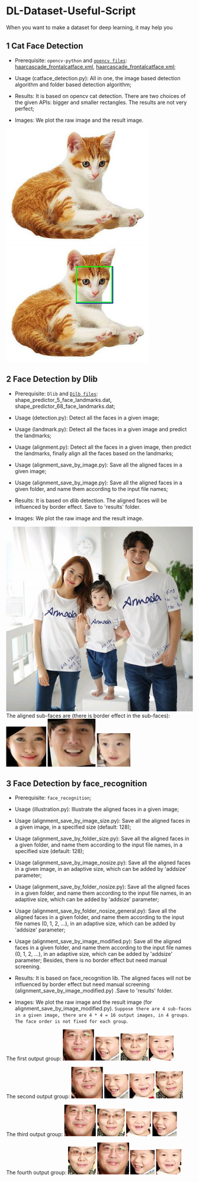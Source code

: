 # DL-Dataset-Useful-Script

When you want to make a dataset for deep learning, it may help you

## 1 Cat Face Detection

- Prerequisite: `opencv-python` and [`opencv files`](https://github.com/zhaoyuzhi/opencv/tree/master/data/haarcascades): [haarcascade_frontalcatface.xml](https://github.com/zhaoyuzhi/opencv/blob/master/data/haarcascades/haarcascade_frontalcatface_extended.xml), [haarcascade_frontalcatface.xml](https://github.com/zhaoyuzhi/opencv/blob/master/data/haarcascades/haarcascade_frontalcatface_extended.xml);

- Usage (catface_detection.py): All in one, the image based detection algorithm and folder based detection algorithm;

- Results: It is based on opencv cat detection. There are two choices of the given APIs: bigger and smaller rectangles. The results are not very perfect;

- Images: We plot the raw image and the result image.

![cat1](https://github.com/zhaoyuzhi/DL-Dataset-Useful-Script/blob/master/catface_detection/cat1.jpg)
![cat1result](https://github.com/zhaoyuzhi/DL-Dataset-Useful-Script/blob/master/catface_detection/cat1_result.jpg)

## 2 Face Detection by Dlib

- Prerequisite: `Dlib` and [`Dilb files`](http://dlib.net/files/): shape_predictor_5_face_landmarks.dat, shape_predictor_68_face_landmarks.dat;

- Usage (detection.py): Detect all the faces in a given image;

- Usage (landmark.py): Detect all the faces in a given image and predict the landmarks;

- Usage (alignment.py): Detect all the faces in a given image, then predict the landmarks, finally align all the faces based on the landmarks;

- Usage (alignment_save_by_image.py): Save all the aligned faces in a given image;

- Usage (alignment_save_by_image.py): Save all the aligned faces in a given folder, and name them according to the input file names;

- Results: It is based on dlib detection. The aligned faces will be influenced by border effect. Save to 'results' folder.

- Images: We plot the raw image and the result image.

![dlibsrc](https://github.com/zhaoyuzhi/DL-Dataset-Useful-Script/blob/master/face_detection_dlib/results/src.jpg)
The aligned sub-faces are (there is border effect in the sub-faces):
![dlibsub1](https://github.com/zhaoyuzhi/DL-Dataset-Useful-Script/blob/master/face_detection_dlib/results/det_0.jpg)
![dlibsub2](https://github.com/zhaoyuzhi/DL-Dataset-Useful-Script/blob/master/face_detection_dlib/results/det_1.jpg)
![dlibsub3](https://github.com/zhaoyuzhi/DL-Dataset-Useful-Script/blob/master/face_detection_dlib/results/det_2.jpg)

## 3 Face Detection by face_recognition

- Prerequisite: `face_recognition`;

- Usage (illustration.py): Illustrate the aligned faces in a given image;

- Usage (alignment_save_by_image_size.py): Save all the aligned faces in a given image, in a specified size (default: 128);

- Usage (alignment_save_by_folder_size.py): Save all the aligned faces in a given folder, and name them according to the input file names, in a specified size (default: 128);

- Usage (alignment_save_by_image_nosize.py): Save all the aligned faces in a given image, in an adaptive size, which can be added by 'addsize' parameter;

- Usage (alignment_save_by_folder_nosize.py): Save all the aligned faces in a given folder, and name them according to the input file names, in an adaptive size, which can be added by 'addsize' parameter;

- Usage (alignment_save_by_folder_nosize_general.py): Save all the aligned faces in a given folder, and name them according to the input file names (0, 1, 2, ...), in an adaptive size, which can be added by 'addsize' parameter;

- Usage (alignment_save_by_image_modified.py): Save all the aligned faces in a given folder, and name them according to the input file names (0, 1, 2, ...), in an adaptive size, which can be added by 'addsize' parameter; Besides, there is no border effect but need manual screening.

- Results: It is based on face_recognition lib. The aligned faces will not be influenced by border effect but need manual screening (alignment_save_by_image_modified.py) .Save to 'results' folder.

- Images: We plot the raw image and the result image (for alignment_save_by_image_modified.py). `Suppose there are 4 sub-faces in a given image, there are 4 * 4 = 16 output images, in 4 groups`. `The face order is not fixed for each group`.

The first output group:
![face_recognition0_0](https://github.com/zhaoyuzhi/DL-Dataset-Useful-Script/blob/master/face_detection_face_recognition/results/0_0.jpg)
![face_recognition0_1](https://github.com/zhaoyuzhi/DL-Dataset-Useful-Script/blob/master/face_detection_face_recognition/results/0_1.jpg)
![face_recognition0_2](https://github.com/zhaoyuzhi/DL-Dataset-Useful-Script/blob/master/face_detection_face_recognition/results/0_2.jpg)
![face_recognition0_3](https://github.com/zhaoyuzhi/DL-Dataset-Useful-Script/blob/master/face_detection_face_recognition/results/0_3.jpg)

The second output group:
![face_recognition1_0](https://github.com/zhaoyuzhi/DL-Dataset-Useful-Script/blob/master/face_detection_face_recognition/results/1_0.jpg)
![face_recognition1_1](https://github.com/zhaoyuzhi/DL-Dataset-Useful-Script/blob/master/face_detection_face_recognition/results/1_1.jpg)
![face_recognition1_2](https://github.com/zhaoyuzhi/DL-Dataset-Useful-Script/blob/master/face_detection_face_recognition/results/1_2.jpg)
![face_recognition1_3](https://github.com/zhaoyuzhi/DL-Dataset-Useful-Script/blob/master/face_detection_face_recognition/results/1_3.jpg)


The third output group:
![face_recognition2_0](https://github.com/zhaoyuzhi/DL-Dataset-Useful-Script/blob/master/face_detection_face_recognition/results/2_0.jpg)
![face_recognition2_1](https://github.com/zhaoyuzhi/DL-Dataset-Useful-Script/blob/master/face_detection_face_recognition/results/2_1.jpg)
![face_recognition2_2](https://github.com/zhaoyuzhi/DL-Dataset-Useful-Script/blob/master/face_detection_face_recognition/results/2_2.jpg)
![face_recognition2_3](https://github.com/zhaoyuzhi/DL-Dataset-Useful-Script/blob/master/face_detection_face_recognition/results/2_3.jpg)


The fourth output group:
![face_recognition3_0](https://github.com/zhaoyuzhi/DL-Dataset-Useful-Script/blob/master/face_detection_face_recognition/results/3_0.jpg)
![face_recognition3_1](https://github.com/zhaoyuzhi/DL-Dataset-Useful-Script/blob/master/face_detection_face_recognition/results/3_1.jpg)
![face_recognition3_2](https://github.com/zhaoyuzhi/DL-Dataset-Useful-Script/blob/master/face_detection_face_recognition/results/3_2.jpg)
![face_recognition3_3](https://github.com/zhaoyuzhi/DL-Dataset-Useful-Script/blob/master/face_detection_face_recognition/results/3_3.jpg)
